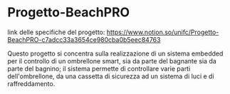 # Progetto-BeachPRO

link delle specifiche del progetto: https://www.notion.so/unifc/Progetto-BeachPRO-c7adcc33a3654ce980cba0b5eec84763

Questo progetto si concentra sulla realizzazione di un sistema embedded per il controllo di un ombrellone smart, sia da parte del bagnante sia da parte del bagnino; il sistema permette di controllare varie parti dell'ombrellone, da una cassetta di sicurezza ad un sistema di luci e di raffreddamento.
